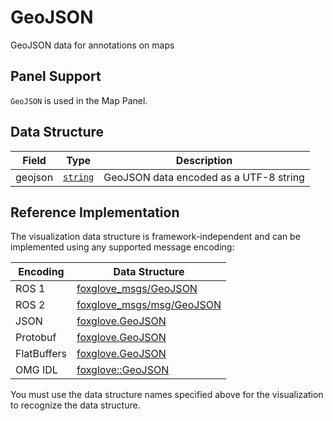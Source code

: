 # GeoJSON

GeoJSON data for annotations on maps

## Panel Support

`GeoJSON` is used in the Map Panel.

## Data Structure

| Field   | Type                                  | Description                            |
| ------- | ------------------------------------- | -------------------------------------- |
| geojson | [`string`](./built-in%20types#string) | GeoJSON data encoded as a UTF-8 string |

## Reference Implementation

The visualization data structure is framework-independent and can be implemented using any supported message encoding:

| Encoding    | Data Structure                                                                                              |
| ----------- | ----------------------------------------------------------------------------------------------------------- |
| ROS 1       | [foxglove_msgs/GeoJSON](https://github.com/foxglove/foxglove-sdk/blob/main/schemas/ros1/GeoJSON.msg)        |
| ROS 2       | [foxglove_msgs/msg/GeoJSON](https://github.com/foxglove/foxglove-sdk/blob/main/schemas/ros2/GeoJSON.msg)    |
| JSON        | [foxglove.GeoJSON](https://github.com/foxglove/foxglove-sdk/blob/main/schemas/jsonschema/GeoJSON.json)      |
| Protobuf    | [foxglove.GeoJSON](https://github.com/foxglove/foxglove-sdk/blob/main/schemas/proto/foxglove/GeoJSON.proto) |
| FlatBuffers | [foxglove.GeoJSON](https://github.com/foxglove/foxglove-sdk/blob/main/schemas/flatbuffer/GeoJSON.fbs)       |
| OMG IDL     | [foxglove::GeoJSON](https://github.com/foxglove/foxglove-sdk/blob/main/schemas/omgidl/foxglove/GeoJSON.idl) |

You must use the data structure names specified above for the visualization to recognize the data structure.
